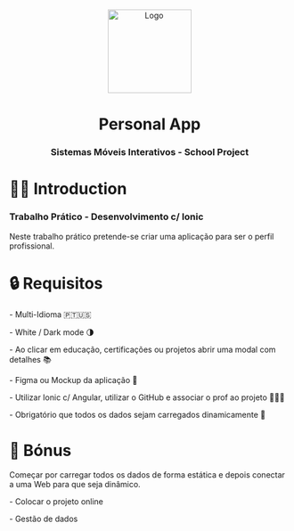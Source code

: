 <br />
<p align="center">
    <img src="https://ionicacademy.com/wp-content/uploads/2017/06/ionic-logo-portrait.png" alt="Logo" width="auto" height="150">
  </a>
  <h1 align="center">Personal App</h1>

  <h3 align="center">Sistemas Móveis Interativos - School Project</h3>
</p>

# 👋🏼 Introduction

<h3>Trabalho Prático - Desenvolvimento c/ Ionic</h3>
Neste trabalho prático pretende-se criar uma aplicação para ser o perfil profissional.

# 🔒 Requisitos
<p> 
  - Multi-Idioma 🇵🇹🇺🇸
</p>
<p>
  - White / Dark mode 🌗
</p>
<p> 
  -  Ao clicar em educação, certificações ou projetos abrir uma modal com detalhes 📚
</p>
<p>
  - Figma ou Mockup da aplicação 🎨
</p>
<p>
  - Utilizar Ionic c/ Angular, utilizar o GitHub e associar o prof ao projeto  👨🏽‍💻
</p>
<p>
  - Obrigatório que todos os dados sejam carregados dinamicamente 🎲
</p>

# 🎯 Bónus
Começar por carregar todos os dados de forma estática e depois conectar a uma Web para que seja dinâmico.

<p>
  - Colocar o projeto online
</p>
<p>
  - Gestão de dados
</p>

